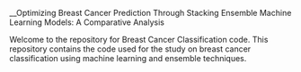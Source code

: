 __Optimizing Breast Cancer Prediction Through Stacking Ensemble Machine Learning Models: A Comparative Analysis

Welcome to the repository for Breast Cancer Classification code. This repository contains the code used for the study on breast cancer classification using machine learning and ensemble techniques. 
